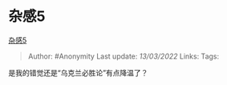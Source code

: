 # 杂感5
 [杂感5](https://zhuanlan.zhihu.com/p/479013766)

> Author: #Anonymity
> Last update: *13/03/2022*
> Links:
> Tags:

是我的错觉还是“乌克兰必胜论”有点降温了？

